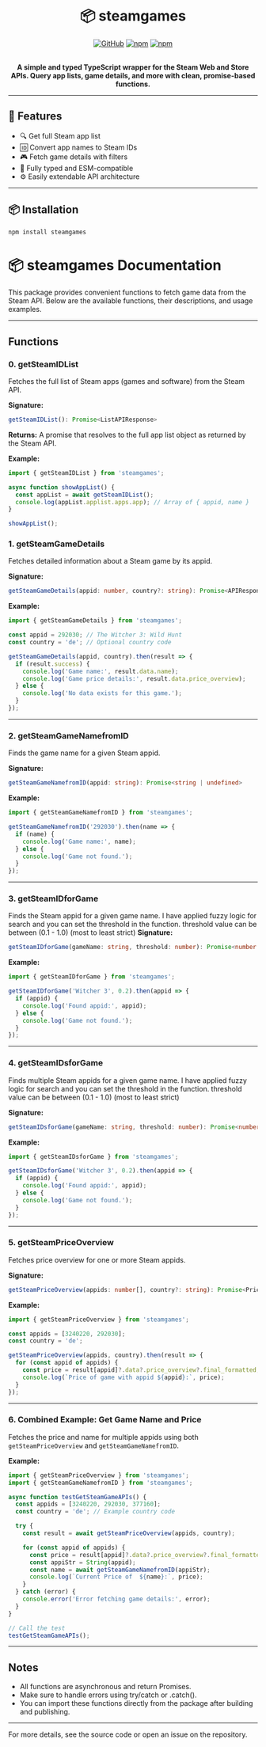 

<div align="center">
	<h1>📦 steamgames</h1>
  <a href="https://github.com/AuroPick/epic-free-games/blob/master/LICENSE"><img alt="GitHub" src="https://img.shields.io/github/license/AuroPick/epic-free-games"></a>
  <a href="https://www.npmjs.com/package/steamgames"><img alt="npm" src="https://img.shields.io/npm/v/steamgames"></a>
  <a href="https://www.npmjs.com/package/steamgames"><img alt="npm" src="https://img.shields.io/npm/dm/steamgames"></a>
   
  </br>
   </br>
	<p><b>A simple and typed TypeScript wrapper for the Steam Web and Store APIs.  
Query app lists, game details, and more with clean, promise-based functions.</b></p>

 
</div>


---

## 🚀 Features

- 🔍 Get full Steam app list
- 🆔 Convert app names to Steam IDs
- 🎮 Fetch game details with filters
- 🔌 Fully typed and ESM-compatible
- ⚙️ Easily extendable API architecture

---

## 📦 Installation

```bash
npm install steamgames
```

# 📦 steamgames Documentation

This package provides convenient functions to fetch game data from the Steam API. Below are the available functions, their descriptions, and usage examples.

---


## Functions

### 0. getSteamIDList
Fetches the full list of Steam apps (games and software) from the Steam API.

**Signature:**
```typescript
getSteamIDList(): Promise<ListAPIResponse>
```

**Returns:**
A promise that resolves to the full app list object as returned by the Steam API.

**Example:**
```typescript
import { getSteamIDList } from 'steamgames';

async function showAppList() {
  const appList = await getSteamIDList();
  console.log(appList.applist.apps.app); // Array of { appid, name }
}

showAppList();
```

### 1. getSteamGameDetails
Fetches detailed information about a Steam game by its appid.

**Signature:**
```typescript
getSteamGameDetails(appid: number, country?: string): Promise<APIResponse>
```

**Example:**
```typescript
import { getSteamGameDetails } from 'steamgames';

const appid = 292030; // The Witcher 3: Wild Hunt
const country = 'de'; // Optional country code

getSteamGameDetails(appid, country).then(result => {
  if (result.success) {
    console.log('Game name:', result.data.name);
    console.log('Game price details:', result.data.price_overview);
  } else {
    console.log('No data exists for this game.');
  }
});
```

---

### 2. getSteamGameNamefromID
Finds the game name for a given Steam appid.

**Signature:**
```typescript
getSteamGameNamefromID(appid: string): Promise<string | undefined>
```

**Example:**
```typescript
import { getSteamGameNamefromID } from 'steamgames';

getSteamGameNamefromID('292030').then(name => {
  if (name) {
    console.log('Game name:', name);
  } else {
    console.log('Game not found.');
  }
});
```

---

### 3. getSteamIDforGame
Finds the Steam appid for a given game name.
I have applied fuzzy logic for search and you can set the threshold in the function.
threshold value can be between (0.1 - 1.0) (most to least strict)
**Signature:**
```typescript
getSteamIDforGame(gameName: string, threshold: number): Promise<number | undefined>

```

**Example:**
```typescript
import { getSteamIDforGame } from 'steamgames';

getSteamIDforGame('Witcher 3', 0.2).then(appid => {
  if (appid) {
    console.log('Found appid:', appid);
  } else {
    console.log('Game not found.');
  }
});
```

---

### 4. getSteamIDsforGame
Finds multiple Steam appids for a given game name.
I have applied fuzzy logic for search and you can set the threshold in the function.
threshold value can be between (0.1 - 1.0) (most to least strict)

**Signature:**
```typescript
getSteamIDsforGame(gameName: string, threshold: number): Promise<number | undefined>

```

**Example:**
```typescript
import { getSteamIDsforGame } from 'steamgames';

getSteamIDsforGame('Witcher 3', 0.2).then(appid => {
  if (appid) {
    console.log('Found appid:', appid);
  } else {
    console.log('Game not found.');
  }
});
```

---


### 5. getSteamPriceOverview
Fetches price overview for one or more Steam appids.

**Signature:**
```typescript
getSteamPriceOverview(appids: number[], country?: string): Promise<PriceAPIResponse>
```

**Example:**
```typescript
import { getSteamPriceOverview } from 'steamgames';

const appids = [3240220, 292030];
const country = 'de';

getSteamPriceOverview(appids, country).then(result => {
  for (const appid of appids) {
    const price = result[appid]?.data?.price_overview?.final_formatted;
    console.log(`Price of game with appid ${appid}:`, price);
  }
});
```

---

### 6. Combined Example: Get Game Name and Price
Fetches the price and name for multiple appids using both `getSteamPriceOverview` and `getSteamGameNamefromID`.

**Example:**
```typescript
import { getSteamPriceOverview } from 'steamgames';
import { getSteamGameNamefromID } from 'steamgames';

async function testGetSteamGameAPIs() {
  const appids = [3240220, 292030, 377160];
  const country = 'de'; // Example country code

  try {
    const result = await getSteamPriceOverview(appids, country);

    for (const appid of appids) {
      const price = result[appid]?.data?.price_overview?.final_formatted;
      const appiStr = String(appid);
      const name = await getSteamGameNamefromID(appiStr);
      console.log(`Current Price of  ${name}:`, price);
    }
  } catch (error) {
    console.error('Error fetching game details:', error);
  }
}

// Call the test
testGetSteamGameAPIs();
```

---

## Notes
- All functions are asynchronous and return Promises.
- Make sure to handle errors using try/catch or .catch().
- You can import these functions directly from the package after building and publishing.

---

For more details, see the source code or open an issue on the repository.

